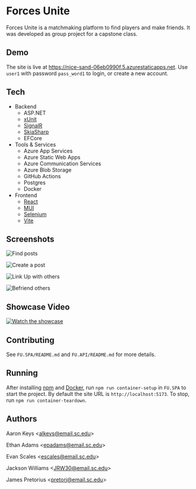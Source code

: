 # Forces Unite

Forces Unite is a matchmaking platform to find players and make friends. It was developed as group project for a capstone class.

## Demo

The site is live at <https://nice-sand-06eb0990f.5.azurestaticapps.net>. Use `user1` with password `pass_word1` to login, or create a new account.

## Tech

- Backend
  - ASP.NET
  - [xUnit](https://xunit.net/)
  - [SignalR](https://github.com/SignalR/SignalR)
  - [SkiaSharp](https://github.com/mono/SkiaSharp)
  - EFCore
- Tools & Services
  - Azure App Services
  - Azure Static Web Apps
  - Azure Communication Services
  - Azure Blob Storage
  - GitHub Actions
  - Postgres
  - Docker
- Frontend
  - [React](https://react.dev/)
  - [MUI](https://mui.com/)
  - [Selenium](https://www.selenium.dev/)
  - [Vite](https://vitejs.dev/)

## Screenshots

![Find posts](FU.SPA/assets/discover-posts-view.png)

![Create a post](FU.SPA/assets/create-post-view.png)

![Link Up with others](FU.SPA/assets/post-view.png)

![Befriend others](FU.SPA/assets/friends-view.png)

## Showcase Video

[![Watch the showcase](https://img.youtube.com/vi/jp-dW9j6vXE/0.jpg)](https://www.youtube.com/watch?v=jp-dW9j6vXE)

## Contributing

See `FU.SPA/README.md` and `FU.API/README.md` for more details.

## Running

After installing [npm](https://www.npmjs.com/package/npm) and [Docker](https://www.docker.com/get-started/), run `npm run container-setup` in `FU.SPA` to start the project. By default the site URL is `http://localhost:5173`. To stop, run `npm run container-teardown`.

## Authors

Aaron Keys \<<alkeys@email.sc.edu>\>

Ethan Adams \<<epadams@email.sc.edu>\>

Evan Scales \<<escales@email.sc.edu>\>

Jackson Williams \<<JRW30@email.sc.edu>\>

James Pretorius \<<pretorj@email.sc.edu>\>
